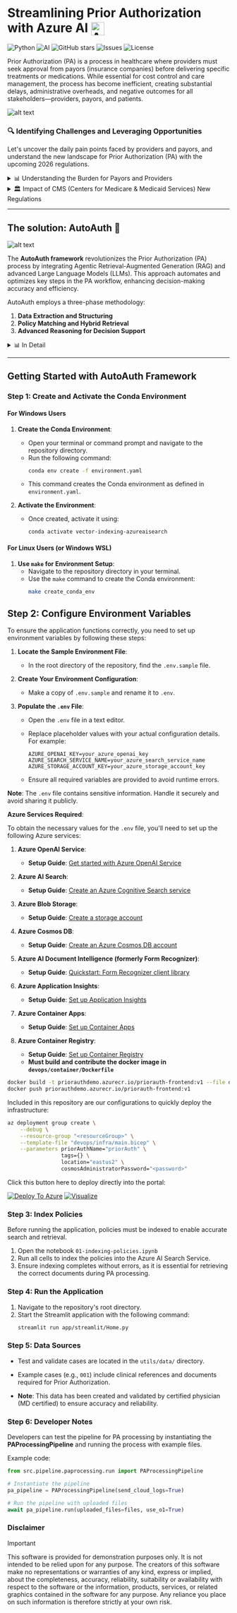 # Streamlining Prior Authorization with Azure AI <img src="./utils/images/azure_logo.png" alt="Azure Logo" style="width:30px;height:30px;vertical-align:sub;"/>

![Python](https://img.shields.io/badge/python-3.9+-blue.svg)
![AI](https://img.shields.io/badge/AI-enthusiast-7F52FF.svg)
![GitHub stars](https://img.shields.io/github/stars/pablosalvador10/gbbai-azure-ai-capacity?style=social)
![Issues](https://img.shields.io/github/issues/pablosalvador10/gbbai-azure-ai-capacity)
![License](https://img.shields.io/github/license/pablosalvador10/gbbai-azure-ai-capacity)

Prior Authorization (PA) is a process in healthcare where providers must seek approval from payors (insurance companies) before delivering specific treatments or medications. While essential for cost control and care management, the process has become inefficient, creating substantial delays, administrative overheads, and negative outcomes for all stakeholders—providers, payors, and patients.

![alt text](utils/images/paworflow.png)

### 🔍 Identifying Challenges and Leveraging Opportunities

Let's uncover the daily pain points faced by providers and payors, and understand the new landscape for Prior Authorization (PA) with the upcoming 2026 regulations.

<details>
<summary>📊 Understanding the Burden for Payors and Providers</summary>

<div style="max-height: 400px; overflow-y: auto;">

### ⏳ Time and Cost Implications for Providers and Payors

**Providers:**
- **41 Requests per Week:** Physicians handle an average of 41 PA requests per week, consuming around 13 hours, equivalent to two business days [1].
- **High Administrative Burden:** 88% of physicians report a high or extremely high administrative burden due to PA processes [1].

**Payors:**
- **Manual Processing Costs:** Up to 75% of PA tasks are manual or partially manual, costing around $3.14 per transaction [2].
- **Automation Benefits:** AI can reduce processing costs by up to 40%, cutting manual tasks and reducing expenses to just pennies per request in high-volume cases [2][3].

### 🚨 Impact on Patient Outcomes and Delays

**Providers:**
- **Treatment Delays:** 93% of physicians report that prior authorization delays access to necessary care, leading to treatment abandonment in 82% of cases [1].
- **Mortality Risk:** Even a one-week delay in critical treatments like cancer increases mortality risk by 1.2–3.2% [3].

**Payors:**
- **Improved Approval Accuracy:** AI automation reduces errors by up to 75%, ensuring more accurate and consistent approvals [2].
- **Faster Turnaround Times:** AI-enabled systems reduce PA decision-making from days to just hours, leading to improved member satisfaction and reduced costs [3].

### ⚙️ Operational Inefficiencies and Automation Potential

**Providers:**
- **Transparency Issues:** Providers often lack real-time insight into PA requirements, resulting in treatment delays. AI integration with EHRs can provide real-time updates, improving transparency and reducing bottlenecks [2].

**Payors:**
- **High-Volume Auto-Approvals:** AI-based systems can automatically approve low-risk cases, reducing call volumes by 10–15% and improving operational efficiency [2][3].
- **Efficiency Gains:** AI automation can save 7–10 minutes per case, compounding savings for payors [3].

### 📊 Key Statistics: AI’s Impact on PA

- 40% cost reduction for payors in high-volume cases using AI automation [3].
- 15–20% savings in call handle time through AI-driven processes [2].
- 75% of manual tasks can be automated [2].
- 88% of physicians report high administrative burdens due to PA [1].
- 93% of physicians report that PA delays patient care [1].

### References

1. American Medical Association, "Prior Authorization Research Reports" [link](https://www.ama-assn.org/practice-management/prior-authorization/prior-authorization-research-reports)
2. Sagility Health, "Transformative AI to Revamp Prior Authorizations" [link](https://sagilityhealth.com/news/transformative-ai-to-revamp-prior-authorizations/)
3. McKinsey, "AI Ushers in Next-Gen Prior Authorization in Healthcare" [link](https://www.mckinsey.com/industries/healthcare/our-insights/ai-ushers-in-next-gen-prior-authorization-in-healthcare)

</div>

</details>

<details>
<summary>🏛️ Impact of CMS (Centers for Medicare & Medicaid Services) New Regulations</summary>

### 🏛️ Impact of CMS (Centers for Medicare & Medicaid Services) New Regulations

**Real-Time Data Exchange:** The new regulations mandate that payors use APIs based on HL7 FHIR standards to facilitate real-time data exchange. This will allow healthcare providers to receive quicker PA decisions—within 72 hours for urgent cases and 7 days for standard requests. Immediate access to PA determinations will dramatically reduce delays, ensuring that patients get the necessary care faster. For AI-driven solutions, this real-time data will enable enhanced decision-making capabilities, streamlining the interaction between payors and providers.

**Transparency in Decision-Making:** Payors will now be required to provide detailed explanations for PA decisions, including reasons for denial, through the Prior Authorization API. This will foster greater transparency, which has been a longstanding issue in the PA process. For AI solutions, this transparency can be leveraged to improve algorithms that predict authorization outcomes, thereby reducing manual reviews and cutting down on administrative burdens. The transparency also enhances trust between providers and payors, reducing disputes over PA decisions.

</details>

---

## The solution: AutoAuth 🤖

![alt text](utils/images/diagram.png)

The **AutoAuth framework** revolutionizes the Prior Authorization (PA) process by integrating Agentic Retrieval-Augmented Generation (RAG) and advanced Large Language Models (LLMs). This approach automates and optimizes key steps in the PA workflow, enhancing decision-making accuracy and efficiency.

AutoAuth employs a three-phase methodology:

1. **Data Extraction and Structuring**
2. **Policy Matching and Hybrid Retrieval**
3. **Advanced Reasoning for Decision Support**

<details>
<summary>📊 In Detail </summary>

<div style="max-height: 400px; overflow-y: auto;">

## Phase 1: Data Extraction and Structuring

This phase focuses on extracting and structuring data from diverse sources using LLM-based Optical Character Recognition (OCR) and agentic pipelines.

- **Data Ingestion and Preprocessing**: The system processes unstructured data (e.g., PDFs, handwritten notes, scanned images) using advanced OCR techniques integrated with RAG agents. This ensures accurate extraction of clinical entities such as ICD-10 codes, lab results, and physician notes.

- **Automated Clinical Information Extraction**: Leveraging LLM-based document processing, the system identifies and extracts clinically relevant entities. Agentic pipelines handle entity resolution and disambiguation, addressing variability in terminology and formatting across different data sources.

- **Data Structuring and Semantic Layering**: Extracted entities are transformed into structured JSON objects with semantic annotations. This standardization ensures consistency and interoperability with downstream components, facilitating precise policy retrieval.

## Phase 2: Policy Matching and Hybrid Retrieval System

In this phase, structured clinical data is matched against policy documents using a hybrid retrieval architecture that combines vector-based semantic search and lexical search methods.

- **Intelligent Query Generation**: The system generates contextually optimized queries using structured clinical data. These queries are enriched by the LLM’s language understanding capabilities, focusing on key clinical entities mapped to policy requirements.

- **Hybrid Vector and Lexical Search**: AutoAuth employs a hybrid retrieval architecture to maximize retrieval accuracy. A dense vector embedding search captures contextual meaning, while a BM25-based lexical search provides precise term-matching for compliance-related keywords. This dual-layered approach allows for fine-grained control in identifying policy documents that best align with the clinical information.

- **Dynamic Policy Ranking and Selection**: Retrieved policies are ranked based on a composite similarity score calculated from both vector and lexical layers. This scoring algorithm prioritizes documents with higher relevance, ensuring that policy documents directly applicable to the case are selected. Advanced ranking metrics, such as cosine similarity in vector space and BM25 relevance scores, drive the final selection.

## Phase 3: Advanced Reasoning for Decision Support

The final phase involves decision-making through a structured reasoning framework that assesses compliance with policy criteria. This phase leverages advanced reasoning models (e.g., OpenAI’s o1-series models) to conduct in-depth policy analysis, enabling comprehensive decision support for PA determination.

- **Policy Criteria Assessment through Complex Reasoning**: Each identified policy criterion is independently evaluated against the extracted clinical information. Using a series of chained inferences, the reasoning model conducts a rigorous analysis to determine if each criterion is fully met, partially met, or unmet. These assessments are grounded in the extracted data and policy requirements, with explicit reasoning chains that simulate human decision-making processes.

- **Identification of Data Gaps and Missing Information**: During the reasoning process, any missing data elements or partially met criteria are flagged. For example, if specific lab results or prior treatment details are absent, the system generates a data request to fill these gaps, thereby ensuring that no authorization decision is made with incomplete information.

- **Decision Recommendation Generation**: Based on the structured analysis, the system generates a decision recommendation—Approve, Deny, or Request Additional Information—using a rules-based logic layer informed by the reasoning model’s assessments. Decisions are accompanied by a detailed rationale, citing specific policy references and clinical data points that substantiate the outcome.

- **Justification and Reporting for Transparent Decision-Making**: The decision and its underlying rationale are encapsulated in a structured report, detailing each policy criterion, the compliance status, and evidence from clinical and policy data. This report is designed for interpretability, ensuring that providers and payers can trace the decision logic and audit the automated process.

## Technical Implementation and Data Complexity

- **Data Variability and Interoperability**:
  - **Variability in Data Formats**: The system handles various document types and qualities, such as scanned images and handwritten notes.
  - **Terminology Disambiguation**: It addresses synonyms, abbreviations, and variations in clinical and policy language.
  - **Interoperability**: Ensures structured data is compatible with downstream systems for seamless integration.

</div>

</details>

---

## Getting Started with AutoAuth Framework

### Step 1: Create and Activate the Conda Environment

#### **For Windows Users**

1. **Create the Conda Environment**:
   - Open your terminal or command prompt and navigate to the repository directory.
   - Run the following command:
     ```bash
     conda env create -f environment.yaml
     ```
   - This command creates the Conda environment as defined in `environment.yaml`.

2. **Activate the Environment**:
   - Once created, activate it using:
     ```bash
     conda activate vector-indexing-azureaisearch
     ```

#### **For Linux Users (or Windows WSL)**

1. **Use `make` for Environment Setup**:
   - Navigate to the repository directory in your terminal.
   - Use the `make` command to create the Conda environment:
     ```bash
     make create_conda_env
     ```

## Step 2: Configure Environment Variables

To ensure the application functions correctly, you need to set up environment variables by following these steps:

1. **Locate the Sample Environment File**:
   - In the root directory of the repository, find the `.env.sample` file.

2. **Create Your Environment Configuration**:
   - Make a copy of `.env.sample` and rename it to `.env`.

3. **Populate the `.env` File**:
   - Open the `.env` file in a text editor.
   - Replace placeholder values with your actual configuration details. For example:

     ```plaintext
     AZURE_OPENAI_KEY=your_azure_openai_key
     AZURE_SEARCH_SERVICE_NAME=your_azure_search_service_name
     AZURE_STORAGE_ACCOUNT_KEY=your_azure_storage_account_key
     ```

   - Ensure all required variables are provided to avoid runtime errors.

**Note**: The `.env` file contains sensitive information. Handle it securely and avoid sharing it publicly.

**Azure Services Required**:

To obtain the necessary values for the `.env` file, you'll need to set up the following Azure services:

1. **Azure OpenAI Service**:
   - **Setup Guide**: [Get started with Azure OpenAI Service](https://learn.microsoft.com/en-us/azure/ai-services/openai/get-started)

2. **Azure AI Search**:
   - **Setup Guide**: [Create an Azure Cognitive Search service](https://learn.microsoft.com/en-us/azure/search/search-create-service-portal)

3. **Azure Blob Storage**:
   - **Setup Guide**: [Create a storage account](https://learn.microsoft.com/en-us/azure/storage/common/storage-account-create)

4. **Azure Cosmos DB**:
   - **Setup Guide**: [Create an Azure Cosmos DB account](https://learn.microsoft.com/en-us/azure/cosmos-db/create-sql-api-python)

5. **Azure AI Document Intelligence (formerly Form Recognizer)**:
   - **Setup Guide**: [Quickstart: Form Recognizer client library](https://azure.microsoft.com/en-us/products/ai-services/ai-document-intelligence?msockid=1fc5e25b196066be057ff76118e667d7)

6. **Azure Application Insights**:
   - **Setup Guide**: [Set up Application Insights](https://learn.microsoft.com/en-us/azure/azure-monitor/app/app-insights-overview)

6. **Azure Container Apps**:
   - **Setup Guide**: [Set up Container Apps](https://learn.microsoft.com/en-us/azure/container-apps/get-started?tabs=bash)

6. **Azure Container Registry**:
   - **Setup Guide**: [Set up Container Registry](https://learn.microsoft.com/en-us/azure/azure-monitor/app/app-insights-overview)
   - **Must build and contribute the docker image in `devops/container/Dockerfile`**
```bash
docker build -t priorauthdemo.azurecr.io/priorauth-frontend:v1 --file devops/container/Dockerfile .
docker push priorauthdemo.azurecr.io/priorauth-frontend:v1
```

Included in this repository are our configurations to quickly deploy the infrastructure:

```bash
az deployment group create \
    --debug \
    --resource-group "<resourceGroup>" \
    --template-file "devops/infra/main.bicep" \
    --parameters priorAuthName="priorAuth" \
                 tags={} \
                 location="eastus2" \
                 cosmosAdministratorPassword="<password>"
```

Click this button here to deploy directly into the portal:

[![Deploy To Azure](https://raw.githubusercontent.com/gbb-ai-hls-factory-prior-auth/refs/heads/patch/infra/utils/images/deploytoazure.svg?sanitize=true)](https://portal.azure.com/#create/Microsoft.Template/uri/https%3A%2F%2Fraw.githubusercontent.com%2Fpablosalvador10%2Fgbb-ai-hls-factory-prior-auth%2Fdevops%2Finfra%2Fmain.json)
[![Visualize](https://raw.githubusercontent.com/gbb-ai-hls-factory-prior-auth/refs/heads/patch/infra/utils/images/visualizebutton.svg?sanitize=true)](http://armviz.io/#/?load=https%3A%2F%2Fraw.githubusercontent.com%2Fpablosalvador10%2Fgbb-ai-hls-factory-prior-auth%2Fdevops%2Finfra%2Fmain.json)

### Step 3: Index Policies

Before running the application, policies must be indexed to enable accurate search and retrieval.

1. Open the notebook `01-indexing-policies.ipynb`
2. Run all cells to index the policies into the Azure AI Search Service.
3. Ensure indexing completes without errors, as it is essential for retrieving the correct documents during PA processing.

### Step 4: Run the Application

1. Navigate to the repository's root directory.
2. Start the Streamlit application with the following command:
   ```bash
   streamlit run app/streamlit/Home.py
   ```
### Step 5: Data Sources

- Test and validate cases are located in the `utils/data/` directory.
- Example cases (e.g., `001`) include clinical references and documents required for Prior Authorization.

- **Note**: This data has been created and validated by certified physician (MD certified) to ensure accuracy and reliability.

### Step 6: Developer Notes

Developers can test the pipeline for PA processing by instantiating the **PAProcessingPipeline** and running the process with example files.

Example code:
```python
from src.pipeline.paprocessing.run import PAProcessingPipeline

# Instantiate the pipeline
pa_pipeline = PAProcessingPipeline(send_cloud_logs=True)

# Run the pipeline with uploaded files
await pa_pipeline.run(uploaded_files=files, use_o1=True)
```

### Disclaimer
> [!IMPORTANT]
> This software is provided for demonstration purposes only. It is not intended to be relied upon for any purpose. The creators of this software make no representations or warranties of any kind, express or implied, about the completeness, accuracy, reliability, suitability or availability with respect to the software or the information, products, services, or related graphics contained in the software for any purpose. Any reliance you place on such information is therefore strictly at your own risk.